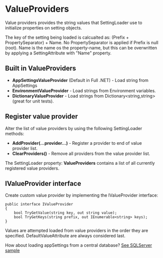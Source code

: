 # ValueProviders

Value providers provides the string values that SettingLoader use to initialize properties on setting objects.

The key of the setting being loaded is calcualted as: (Prefix + PropertySeparator) + Name. No PropertySeparator is applied if Prefix is null (root). Name is the name os the property-name, but this can be overwritten by applying a SettingAttribute with "Name" property.

## Built in ValueProviders

- **AppSettingsValueProvider** (Default in Full .NET) - Load string from AppSettings
- **EnvironmentValueProvider** - Load strings from Environment variables.
- **DictionaryValueProvider** - Load strings from Dictionary<string,string> (great for unit tests).

## Register value provider

Alter the list of value providers by using the following SettingLoader methods:

- **AddProvider(...provider...)** - Register a provider to end of value provider list.
- **ClearProviders()** - Remove all providers from the value provider list.

The SettingLoader property: **ValueProviders** contains a list of all currently registered value providers.

## IValueProvider interface

Create custom value provider by implementing the IValueProvider interface:

```CSharp
public interface IValueProvider
{
    bool TryGetValue(string key, out string value);
    bool TryGetKeys(string prefix, out IEnumerable<string> keys);
}
```

Values are attempted loaded from value providers in the order they are specified. DefaultValueAttribute are always considered last.

How about loading appSettings from a central database? [See SQLServer sample](Source/Miracle.Settings.Tests/DatabaseTest/SampleSqlValueProvider.cs)
